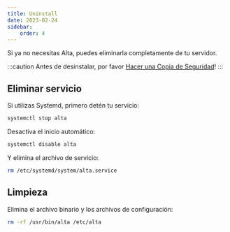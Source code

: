 ```yaml
---
title: Uninstall
date: 2023-02-24
sidebar:
    order: 4
---
```


Si ya no necesitas Alta, puedes eliminarla completamente de tu servidor.

:::caution
Antes de desinstalar, por favor [Hacer una Copia de Seguridad](/en/alta/getting-started/backup/)!
:::

## Eliminar servicio

Si utilizas Systemd, primero detén tu servicio:

```sh
systemctl stop alta
```

Desactiva el inicio automático:

```sh
systemctl disable alta
```

Y elimina el archivo de servicio:

```sh
rm /etc/systemd/system/alta.service
```

## Limpieza

Elimina el archivo binario y los archivos de configuración:

```sh
rm -rf /usr/bin/alta /etc/alta
```